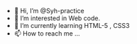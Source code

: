 - 👋 Hi, I’m @Syh-practice
- 👀 I’m interested in Web code.
- 🌱 I’m currently learning HTML-5 , CSS3
- 📫 How to reach me ...

<!---
Syh-practice/Syh-practice is a ✨ special ✨ repository because its `README.md` (this file) appears on your GitHub profile.
You can click the Preview link to take a look at your changes.
--->
